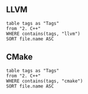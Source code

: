 ## LLVM
```dataview
table tags as "Tags"
from "2. C++"
WHERE contains(tags, "llvm")
SORT file.name ASC
```
## CMake
```dataview
table tags as "Tags"
from "2. C++"
WHERE contains(tags, "cmake")
SORT file.name ASC
```
